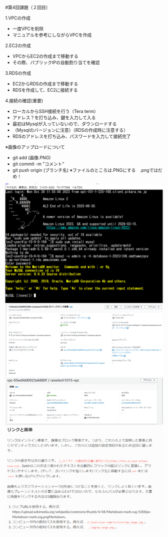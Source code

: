 #第4回課題（２回目）

1.VPCの作成

- 一度VPCを削除
- マニュアルを参考にしながらVPCを作成

2.EC2の作成

- VPCからEC2の作成まで移動する
- その際、パブリックIPの自動割り当てを確認

3.RDSの作成
- EC2からRDSの作成まで移動する
-  RDSを作成して、EC2に接続する

4.接続の確認(重要)
- ローカルからSSH接続を行う（Tera term）
- アドレス？を打ち込み、鍵を入力して入る
- 最初はMysqlが入っていないので、ダウンロードする
- （Mysqlのバージョンに注意）（RDSの作成時に注意する）
- RDSのアドレスを打ち込み、パスワードを入力して接続完了

※画像のアップロードについて
- git add (画像.PNG)
- git commit -m "コメント"
- git push origin (ブランチ名)
※ファイルのところは.PNGにする　.pngではだめ！

![image4-1](/lesson4pic/image4-1.PNG)
![image4-2](/lesson4pic/image4-2.PNG)
![image4-3](/lesson4pic/image4-3.PNG)
![iamge4-4](/lesson4pic/image4-4.PNG)

